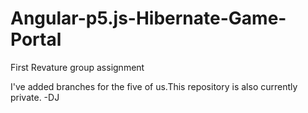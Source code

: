 # Angular-p5.js-Hibernate-Game-Portal
First Revature group assignment


I've added branches for the five of us.This repository is also currently private. -DJ
